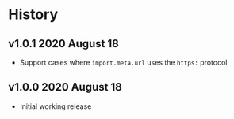 # History

## v1.0.1 2020 August 18

-   Support cases where `import.meta.url` uses the `https:` protocol

## v1.0.0 2020 August 18

-   Initial working release
